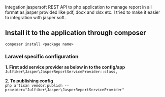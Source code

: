 Integation jaspersoft REST API to php application to manage report in all format as jasper provided like pdf, docx and xlsx etc. I tried to make it easier to integration with jasper soft.   
 
## Install it to the application through composer   
`composer install <package name>`

### Laravel specific configuration 
 **1. First add service provider as below in to the config/app**   
`Julfiker\Jasper\JasperReportServiceProvider::class,`  
   
 **2. To publishing config**   
`php artisan vendor:publish --provider="Julfiker\Jasper\JasperReportServiceProvider"`


